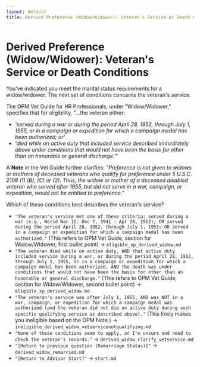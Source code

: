 ```yaml
---
layout: default
title: Derived Preference (Widow/Widower): Veteran's Service or Death Conditions
---
```


# Derived Preference (Widow/Widower): Veteran's Service or Death Conditions

You've indicated you meet the marital status requirements for a widow/widower. The next set of conditions concerns the veteran's service.

The OPM Vet Guide for HR Professionals, under "Widow/Widower," specifies that for eligibility, "...the veteran either:
*   *'served during a war or during the period April 28, 1952, through July 1, 1955, or in a campaign or expedition for which a campaign medal has been authorized; or'*
*   *'died while on active duty that included service described immediately above under conditions that would not have been the basis for other than an honorable or general discharge.'*"

A **Note** in the Vet Guide further clarifies:
*"Preference is not given to widows or mothers of deceased veterans who qualify for preference under 5 U.S.C. 2108 (1) (B), (C) or (2). Thus, the widow or mother of a deceased disabled veteran who served after 1955, but did not serve in a war, campaign, or expedition, would not be entitled to preference."*

Which of these conditions best describes the veteran's service?

*   `"The veteran's service met one of these criteria: served during a war (e.g., World War II: Dec 7, 1941 - Apr 28, 1952); OR served during the period April 28, 1952, through July 1, 1955; OR served in a campaign or expedition for which a campaign medal has been authorized."` (This refers to OPM Vet Guide, section for Widow/Widower, first bullet point) -> `eligible_xp_derived_widow.md`
*   `"The veteran died while on active duty, AND that active duty included service during a war, or during the period April 28, 1952, through July 1, 1955, or in a campaign or expedition for which a campaign medal has been authorized, AND the death was under conditions that would not have been the basis for other than an honorable or general discharge."` (This refers to OPM Vet Guide, section for Widow/Widower, second bullet point) -> `eligible_xp_derived_widow.md`
*   `"The veteran's service was after July 1, 1955, AND was NOT in a war, campaign, or expedition for which a campaign medal was authorized (and the veteran did not die on active duty during such specific qualifying service as described above)."` (This likely makes you ineligible based on the OPM Note.) -> `ineligible_derived_widow_vetservicenotqualifying.md`
*   `"None of these conditions seem to apply, or I'm unsure and need to check the veteran's records."` -> `derived_widow_clarify_vetservice.md`
*   `"[Return to previous question (Remarriage Status)]"` -> `derived_widow_remarried.md`
*   `"[Return to Advisor Start]"` -> `start.md`
